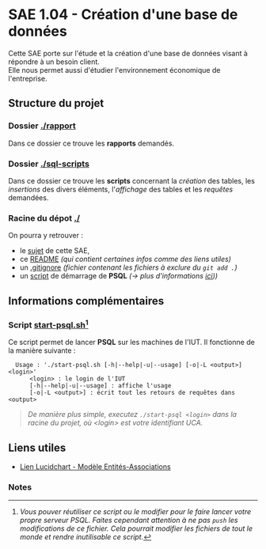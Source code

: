 # SAE 1.04 - Création d'une base de données
Cette SAE porte sur l'étude et la création d'une base de données visant à répondre à un besoin client.  
Elle nous permet aussi d'étudier l'environnement économique de l'entreprise.



## Structure du projet

### Dossier [./rapport](rapports)
Dans ce dossier ce trouve les **rapports** demandés.

### Dossier [./sql-scripts](sql-scripts)
Dans ce dossier ce trouve les **scripts** concernant la *création* des tables, les *insertions* des divers éléments, l'*affichage* des tables et les *requêtes* demandées.

### Racine du dépot [./](./)
On pourra y retrouver :
  * le [sujet](./sae1.04_sujet.pdf) de cette SAE, 
  * ce [README](./README.md) *(qui contient certaines infos comme des liens utiles)*
  * un [.gitignore](./.gitignore) *(fichier contenant les fichiers à exclure du `git add .`)*
  * un [script](./start-psql.sh) de démarrage de **PSQL** *(-> plus d'informations [ici](#Script-start-psql.sh)))*



## Informations complémentaires

### Script [start-psql.sh](./start-psql.sh)[^1]
Ce script permet de lancer **PSQL** sur les machines de l'IUT. Il fonctionne de la manière suivante : 
```
  Usage : './start-psql.sh [-h|--help|-u|--usage] [-o|-L <output>] <login>' 
      <login> : le login de l'IUT                                           
      [-h|--help|-u|--usage] : affiche l'usage                              
      [-o|-L <output>] : écrit tout les retours de requêtes dans <output>    
```
> *De manière plus simple, executez `./start-psql <login>` dans la racine du projet, où *\<login>* est votre identifiant UCA.*



## Liens utiles

* [Lien Lucidchart - Modèle Entités-Associations](https://sg.app.lucidchart.com/uni/ls/click?upn=iVTT-2Fpq7gkkDxN5WGuJTwlaOJDS9CRXuWWJ-2FtluujEgs8B6mNvAhAsDkWK3ycsMwXx86xxiyPW4IzhUrR84FTJpWGReqSSd30yyKOkwCZ-2BqmKm2b9Vnta0dF6fGV6V0AESLlSg7nhwOYo9eXvmQpCpUqv0Wdn8PG1-2BFlDdrtEDUe8OzSUQYBYUT0q0UferZopFVP_nx1QKxP5K9TFoBZ-2Fz3K-2FiJoAJR6vcAtQAak936vqYU146GpopD274CJkrB08KsKh192jue7-2Fb3Sshha9Sk9BQDdKqik6zSLvF2ufo-2FyEUC68lP0jyftzf-2F7n91-2BZJhTv7EeI-2Fxb7Npu5vLp20-2BXmF57Xkv9yYHeRJmgeWc3YXXiZJq3oYHl-2Fn1dVdP3EtsEn9edl6npJXWmcuRqhdKrlbmWCJS3d13YbDYyq3fLGkx4ITydSLd-2BZCro8GLkwI9GfrtimE-2B-2B51XTGwUc0tDGCdoRBVBzak0w8WbkZjIv3MaO0zfgfR9lVW-2ByvGsXEVqu5U1KH5esX9FfRuikgvSrSSjS9UqeOdqZ5CyoGhPSvsjZBC22OdirJbi8RhQ7iwAJ6upLMHafWRv9ap56zi4oueYnyjAwbIZ-2FRPwshSLVAEONEsmQf8JBeq7wAke8K6B-2F1uJcmBhCiMhjcfZerf-2Biik1SYmplzuqBvR7aWt0sh936EAI-2Bxuyg3TXkNn1wkunUgII1OemooLm-2BdR3rZE7q8lGqkS8tpEpd-2FdPuyd0vT9S8dkZkEqYXOfeaF2kI5JINF9A8ZSXzHrZ1DIj5c2XF469S6QWbRah8ZCpwjFz3ER2swiIpZJVrpO8NYDECKjLVe
)



### Notes

[^1]: *Vous pouver réutiliser ce script ou le modifier pour le faire lancer votre propre serveur PSQL. Faites cependant attention à ne pas `push` les modifications de ce fichier. Cela pourrait modifier les fichiers de tout le monde et rendre inutilisable ce script.*